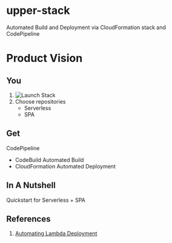 # upper-stack
Automated Build and Deployment via CloudFormation stack and CodePipeline

# Product Vision
## You
1. ![Launch Stack][launch-stack]
2. Choose repositories
   * Serverless
   * SPA

## Get
CodePipeline
* CodeBuild Automated Build
* CloudFormation Automated Deployment

## In A Nutshell
Quickstart for Serverless + SPA

## References
1.  [Automating Lambda Deployment][automating-lambda-deployment]

[automating-lambda-deployment]: http://docs.aws.amazon.com/lambda/latest/dg/automating-deployment.html
[launch-stack]: https://s3.amazonaws.com/cloudformation-examples/cloudformation-launch-stack.png
